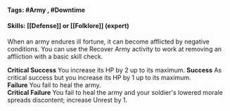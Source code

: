 #### Tags: #Army , #Downtime 

#### Skills: [[Defense]] or [[Folklore]] (expert)

When an army endures ill fortune, it can become afflicted by negative conditions. You can use the Recover Army activity to work at removing an affliction with a basic skill check.

**Critical Success** You increase its HP by 2 up to its maximum. 
**Success** As critical success but you increase its HP by 1 up to its maximum.  
**Failure** You fail to heal the army.  
**Critical Failure** You fail to heal the army and your soldier's lowered morale spreads discontent; increase Unrest by 1. 